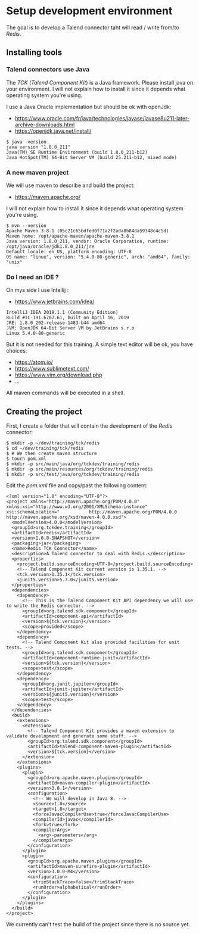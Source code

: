 # Setup development environment
The goal is to develop a Talend connector taht will read / write from/to _Redis_.


## Installing tools
### Talend connectors use Java
The _TCK_ (_Talend Component Kit_) is a Java framework. Please install java on your environment. I will not explain how to install it since it depends what operating system you're using.

I use a Java Oracle implementation but should be ok with openJdk:
- https://www.oracle.com/fr/java/technologies/javase/javase8u211-later-archive-downloads.html
- https://openjdk.java.net/install/

```
$ java -version
java version "1.8.0_211"
Java(TM) SE Runtime Environment (build 1.8.0_211-b12)
Java HotSpot(TM) 64-Bit Server VM (build 25.211-b12, mixed mode)
```

### A new maven project
We will use maven to describe and build the project:
- https://maven.apache.org/

I will not explain how to install it since it depends what operating system you're using.

```
$ mvn --version
Apache Maven 3.8.1 (05c21c65bdfed0f71a2f2ada8b84da59348c4c5d)
Maven home: /opt/apache-maven/apache-maven-3.8.1
Java version: 1.8.0_211, vendor: Oracle Corporation, runtime: /opt/java/oracle/jdk1.8.0_211/jre
Default locale: en_US, platform encoding: UTF-8
OS name: "linux", version: "5.4.0-80-generic", arch: "amd64", family: "unix"
```

### Do I need an IDE ?
On mys side I use Intellij :
- https://www.jetbrains.com/idea/

```
IntelliJ IDEA 2019.1.1 (Community Edition)
Build #IC-191.6707.61, built on April 16, 2019
JRE: 1.8.0_202-release-1483-b44 amd64
JVM: OpenJDK 64-Bit Server VM by JetBrains s.r.o
Linux 5.4.0-80-generic
```
But it is not needed for this training. A simple text editor will be ok, you have choices:
- https://atom.io/
- https://www.sublimetext.com/
- https://www.vim.org/download.php
- ...

All maven commands will be executed in a shell.

## Creating the project
First, I create a folder that will contain the development of the _Redis_ connector:
```
$ mkdir -p ~/dev/training/tck/redis
$ cd ~/dev/training/tck/redis
$ # We then create maven structure
$ touch pom.xml
$ mkdir -p src/main/java/org/tckdev/training/redis
$ mkdir -p src/main/resources/org/tckdev/training/redis
$ mkdir -p src/test/java/org/tckdev/training/redis
```
Edit the _pom.xml_ file and copy/past the following content:
```
<?xml version="1.0" encoding="UTF-8"?>
<project xmlns="http://maven.apache.org/POM/4.0.0" xmlns:xsi="http://www.w3.org/2001/XMLSchema-instance" xsi:schemaLocation="           http://maven.apache.org/POM/4.0.0           http://maven.apache.org/xsd/maven-4.0.0.xsd">
  <modelVersion>4.0.0</modelVersion>
  <groupId>org.tckdev.training</groupId>
  <artifactId>redis</artifactId>
  <version>1.0.0-SNAPSHOT</version>
  <packaging>jar</packaging>
  <name>Redis TCK Connector</name>
  <description>A Talend connector to deal with Redis.</description>
  <properties>
    <project.build.sourceEncoding>UTF-8</project.build.sourceEncoding>
    <!-- Talend Component Kit current version is 1.35.1. -->
    <tck.version>1.35.1</tck.version>
    <junit5.version>5.7.0</junit5.version>
  </properties>
  <dependencies>
    <dependency>
      <!-- This is the Talend Component Kit API dependency we will use to write the Redis connector. -->
      <groupId>org.talend.sdk.component</groupId>
      <artifactId>component-api</artifactId>
      <version>${tck.version}</version>
      <scope>provided</scope>
    </dependency>
    <dependency>
      <!-- Talend Component Kit also provided facilities for unit tests. -->
      <groupId>org.talend.sdk.component</groupId>
      <artifactId>component-runtime-junit</artifactId>
      <version>${tck.version}</version>
      <scope>test</scope>
    </dependency>
    <dependency>
      <groupId>org.junit.jupiter</groupId>
      <artifactId>junit-jupiter</artifactId>
      <version>${junit5.version}</version>
      <scope>test</scope>
    </dependency>
  </dependencies>
  <build>
    <extensions>
      <extension>
        <!-- Talend Component Kit provides a maven extension to validate development and generate some stuff. -->
        <groupId>org.talend.sdk.component</groupId>
        <artifactId>talend-component-maven-plugin</artifactId>
        <version>${tck.version}</version>
      </extension>
    </extensions>
    <plugins>
      <plugin>
        <groupId>org.apache.maven.plugins</groupId>
        <artifactId>maven-compiler-plugin</artifactId>
        <version>3.8.1</version>
        <configuration>
          <!-- We will develop in Java 8. -->
          <source>1.8</source>
          <target>1.8</target>
          <forceJavacCompilerUse>true</forceJavacCompilerUse>
          <compilerId>javac</compilerId>
          <fork>true</fork>
          <compilerArgs>
            <arg>-parameters</arg>
          </compilerArgs>
        </configuration>
      </plugin>
      <plugin>
        <groupId>org.apache.maven.plugins</groupId>
        <artifactId>maven-surefire-plugin</artifactId>
        <version>3.0.0-M4</version>
        <configuration>
          <trimStackTrace>false</trimStackTrace>
          <runOrder>alphabetical</runOrder>
        </configuration>
      </plugin>
    </plugins>
  </build>
</project>
```
We currently can't test the build of the project since there is no source yet.
